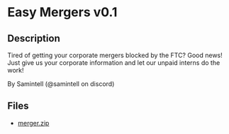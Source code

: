 # Easy Mergers v0.1

## Description

Tired of getting your corporate mergers blocked by the FTC? Good news! Just give us your corporate information and let our unpaid interns do the work!

By Samintell (@samintell on discord)


## Files

* [merger.zip](files/merger.zip)

